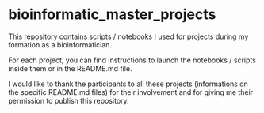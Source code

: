 # bioinformatic_master_projects
This repository contains scripts / notebooks I used for projects during my formation as a bioinformatician. 

For each project, you can find instructions to launch the notebooks / scripts inside them or in the README.md file. 

I would like to thank the participants to all these projects (informations on the specific README.md files) for their involvement and for giving me their permission to publish this repository. 

